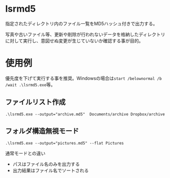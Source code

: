 # lsrmd5

指定されたディレクトリ内のファイル一覧をMD5ハッシュ付きで出力する。

写真や古いファイル等、更新や削除が行われないデータを格納したディレクトリに対して実行し、意図せぬ変更が生じていないか確認する事が目的。

# 使用例

優先度を下げて実行する事を推奨。Windowsの場合は`start /belownormal /b /wait .\lsrmd5.exe`等。

## ファイルリスト作成

    .\lsrmd5.exe --output="archive.md5"  Documents/archive Dropbox/archive

## フォルダ構造無視モード

    .\lsrmd5.exe --output="pictures.md5" --flat Pictures

通常モードとの違い
- パスはファイル名のみを出力する
- 出力結果はファイル名でソートされる
